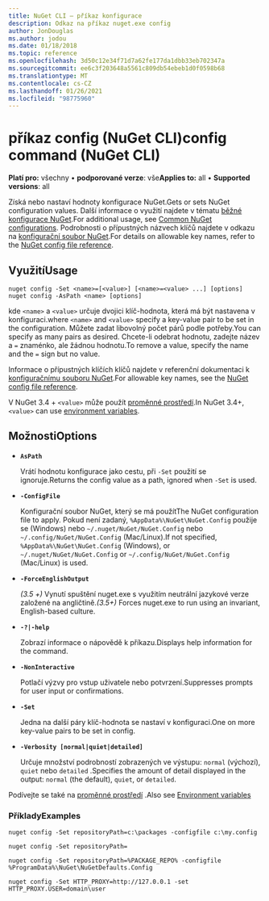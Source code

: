 ```yaml
---
title: NuGet CLI – příkaz konfigurace
description: Odkaz na příkaz nuget.exe config
author: JonDouglas
ms.author: jodou
ms.date: 01/18/2018
ms.topic: reference
ms.openlocfilehash: 3d50c12e34f71d7a62fe177da1dbb33eb702347a
ms.sourcegitcommit: ee6c3f203648a5561c809db54ebeb1d0f0598b68
ms.translationtype: MT
ms.contentlocale: cs-CZ
ms.lasthandoff: 01/26/2021
ms.locfileid: "98775960"
---
```

# <a name="config-command-nuget-cli"></a><span data-ttu-id="a68a7-103">příkaz config (NuGet CLI)</span><span class="sxs-lookup"><span data-stu-id="a68a7-103">config command (NuGet CLI)</span></span>

<span data-ttu-id="a68a7-104">**Platí pro:** všechny &bullet; **podporované verze**: vše</span><span class="sxs-lookup"><span data-stu-id="a68a7-104">**Applies to:** all &bullet; **Supported versions**: all</span></span>

<span data-ttu-id="a68a7-105">Získá nebo nastaví hodnoty konfigurace NuGet.</span><span class="sxs-lookup"><span data-stu-id="a68a7-105">Gets or sets NuGet configuration values.</span></span> <span data-ttu-id="a68a7-106">Další informace o využití najdete v tématu [běžné konfigurace NuGet](../../consume-packages/configuring-nuget-behavior.md).</span><span class="sxs-lookup"><span data-stu-id="a68a7-106">For additional usage, see [Common NuGet configurations](../../consume-packages/configuring-nuget-behavior.md).</span></span> <span data-ttu-id="a68a7-107">Podrobnosti o přípustných názvech klíčů najdete v odkazu na [konfigurační soubor NuGet](../nuget-config-file.md).</span><span class="sxs-lookup"><span data-stu-id="a68a7-107">For details on allowable key names, refer to the [NuGet config file reference](../nuget-config-file.md).</span></span>

## <a name="usage"></a><span data-ttu-id="a68a7-108">Využití</span><span class="sxs-lookup"><span data-stu-id="a68a7-108">Usage</span></span>

```cli
nuget config -Set <name>=[<value>] [<name>=<value> ...] [options]
nuget config -AsPath <name> [options]
```

<span data-ttu-id="a68a7-109">kde `<name>` a `<value>` určuje dvojici klíč-hodnota, která má být nastavena v konfiguraci.</span><span class="sxs-lookup"><span data-stu-id="a68a7-109">where `<name>` and `<value>` specify a key-value pair to be set in the configuration.</span></span> <span data-ttu-id="a68a7-110">Můžete zadat libovolný počet párů podle potřeby.</span><span class="sxs-lookup"><span data-stu-id="a68a7-110">You can specify as many pairs as desired.</span></span> <span data-ttu-id="a68a7-111">Chcete-li odebrat hodnotu, zadejte název a `=` znaménko, ale žádnou hodnotu.</span><span class="sxs-lookup"><span data-stu-id="a68a7-111">To remove a value, specify the name and the `=` sign but no value.</span></span>

<span data-ttu-id="a68a7-112">Informace o přípustných klíčích klíčů najdete v referenční dokumentaci k [konfiguračnímu souboru NuGet](../nuget-config-file.md).</span><span class="sxs-lookup"><span data-stu-id="a68a7-112">For allowable key names, see the [NuGet config file reference](../nuget-config-file.md).</span></span>

<span data-ttu-id="a68a7-113">V NuGet 3.4 + `<value>` může použít [proměnné prostředí](cli-ref-environment-variables.md).</span><span class="sxs-lookup"><span data-stu-id="a68a7-113">In NuGet 3.4+, `<value>` can use [environment variables](cli-ref-environment-variables.md).</span></span>

## <a name="options"></a><span data-ttu-id="a68a7-114">Možnosti</span><span class="sxs-lookup"><span data-stu-id="a68a7-114">Options</span></span>


- **`AsPath`**

  <span data-ttu-id="a68a7-115">Vrátí hodnotu konfigurace jako cestu, při `-Set` použití se ignoruje.</span><span class="sxs-lookup"><span data-stu-id="a68a7-115">Returns the config value as a path, ignored when `-Set` is used.</span></span>

- **`-ConfigFile`**

  <span data-ttu-id="a68a7-116">Konfigurační soubor NuGet, který se má použít</span><span class="sxs-lookup"><span data-stu-id="a68a7-116">The NuGet configuration file to apply.</span></span> <span data-ttu-id="a68a7-117">Pokud není zadaný, `%AppData%\NuGet\NuGet.Config` použije se (Windows) nebo `~/.nuget/NuGet/NuGet.Config` nebo `~/.config/NuGet/NuGet.Config` (Mac/Linux).</span><span class="sxs-lookup"><span data-stu-id="a68a7-117">If not specified, `%AppData%\NuGet\NuGet.Config` (Windows), or `~/.nuget/NuGet/NuGet.Config` or `~/.config/NuGet/NuGet.Config` (Mac/Linux) is used.</span></span>

- **`-ForceEnglishOutput`**

  <span data-ttu-id="a68a7-118">*(3.5 +)* Vynutí spuštění nuget.exe s využitím neutrální jazykové verze založené na angličtině.</span><span class="sxs-lookup"><span data-stu-id="a68a7-118">*(3.5+)* Forces nuget.exe to run using an invariant, English-based culture.</span></span>

- **`-?|-help`**

  <span data-ttu-id="a68a7-119">Zobrazí informace o nápovědě k příkazu.</span><span class="sxs-lookup"><span data-stu-id="a68a7-119">Displays help information for the command.</span></span>

- **`-NonInteractive`**

  <span data-ttu-id="a68a7-120">Potlačí výzvy pro vstup uživatele nebo potvrzení.</span><span class="sxs-lookup"><span data-stu-id="a68a7-120">Suppresses prompts for user input or confirmations.</span></span>

- **`-Set`**

  <span data-ttu-id="a68a7-121">Jedna na další páry klíč-hodnota se nastaví v konfiguraci.</span><span class="sxs-lookup"><span data-stu-id="a68a7-121">One on more key-value pairs to be set in config.</span></span>

- **`-Verbosity [normal|quiet|detailed]`**

  <span data-ttu-id="a68a7-122">Určuje množství podrobností zobrazených ve výstupu: `normal` (výchozí), `quiet` nebo `detailed` .</span><span class="sxs-lookup"><span data-stu-id="a68a7-122">Specifies the amount of detail displayed in the output: `normal` (the default), `quiet`, or `detailed`.</span></span>

<span data-ttu-id="a68a7-123">Podívejte se také na [proměnné prostředí](cli-ref-environment-variables.md) .</span><span class="sxs-lookup"><span data-stu-id="a68a7-123">Also see [Environment variables](cli-ref-environment-variables.md)</span></span>

### <a name="examples"></a><span data-ttu-id="a68a7-124">Příklady</span><span class="sxs-lookup"><span data-stu-id="a68a7-124">Examples</span></span>

```cli
nuget config -Set repositoryPath=c:\packages -configfile c:\my.config

nuget config -Set repositoryPath=

nuget config -Set repositoryPath=%PACKAGE_REPO% -configfile %ProgramData%\NuGet\NuGetDefaults.Config

nuget config -Set HTTP_PROXY=http://127.0.0.1 -set HTTP_PROXY.USER=domain\user
```
